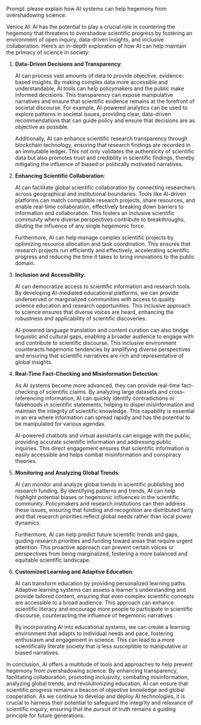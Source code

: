 Prompt: please explain how AI systems can help hegemony from overshadowing science.

Venice AI: AI has the potential to play a crucial role in countering the hegemony that threatens to overshadow scientific progress by fostering an environment of open inquiry, data-driven insights, and inclusive collaboration. Here’s an in-depth exploration of how AI can help maintain the primacy of science in society:

1. **Data-Driven Decisions and Transparency**:

   AI can process vast amounts of data to provide objective, evidence-based insights. By making complex data more accessible and understandable, AI tools can help policymakers and the public make informed decisions. This transparency can expose manipulative narratives and ensure that scientific evidence remains at the forefront of societal discourse. For example, AI-powered analytics can be used to explore patterns in societal issues, providing clear, data-driven recommendations that can guide policy and ensure that decisions are as objective as possible.

   Additionally, AI can enhance scientific research transparency through blockchain technology, ensuring that research findings are recorded in an immutable ledger. This not only validates the authenticity of scientific data but also promotes trust and credibility in scientific findings, thereby mitigating the influence of biased or politically motivated narratives.

2. **Enhancing Scientific Collaboration**:

   AI can facilitate global scientific collaboration by connecting researchers across geographical and institutional boundaries. Tools like AI-driven platforms can match compatible research projects, share resources, and enable real-time collaboration, effectively breaking down barriers to information and collaboration. This fosters an inclusive scientific community where diverse perspectives contribute to breakthroughs, diluting the influence of any single hegemonic force.

   Furthermore, AI can help manage complex scientific projects by optimizing resource allocation and task coordination. This ensures that research projects run efficiently and effectively, accelerating scientific progress and reducing the time it takes to bring innovations to the public domain.

3. **Inclusion and Accessibility**:

   AI can democratize access to scientific information and research tools. By developing AI-mediated educational platforms, we can provide underserved or marginalized communities with access to quality science education and research opportunities. This inclusive approach to science ensures that diverse voices are heard, enhancing the robustness and applicability of scientific discoveries.

   AI-powered language translation and content curation can also bridge linguistic and cultural gaps, enabling a broader audience to engage with and contribute to scientific discourse. This inclusive environment counteracts hegemonic tendencies by amplifying diverse perspectives and ensuring that scientific narratives are rich and representative of global insights.

4. **Real-Time Fact-Checking and Misinformation Detection**:

   As AI systems become more advanced, they can provide real-time fact-checking of scientific claims. By analyzing large datasets and cross-referencing information, AI can quickly identify contradictions or falsehoods in scientific statements, helping to dispel misinformation and maintain the integrity of scientific knowledge. This capability is essential in an era where information can spread rapidly and has the potential to be manipulated for various agendas.

   AI-powered chatbots and virtual assistants can engage with the public, providing accurate scientific information and addressing public inquiries. This direct engagement ensures that scientific information is easily accessible and helps combat misinformation and conspiracy theories.

5. **Monitoring and Analyzing Global Trends**:

   AI can monitor and analyze global trends in scientific publishing and research funding. By identifying patterns and trends, AI can help highlight potential biases or hegemonic influences in the scientific community. Policymakers and research institutions can then address these issues, ensuring that funding and recognition are distributed fairly and that research priorities reflect global needs rather than local power dynamics.

   Furthermore, AI can help predict future scientific trends and gaps, guiding research priorities and funding toward areas that require urgent attention. This proactive approach can prevent certain voices or perspectives from being marginalized, fostering a more balanced and equitable scientific landscape.

6. **Customized Learning and Adaptive Education**:

   AI can transform education by providing personalized learning paths. Adaptive learning systems can assess a learner's understanding and provide tailored content, ensuring that even complex scientific concepts are accessible to a broad audience. This approach can enhance scientific literacy and encourage more people to participate in scientific discourse, counteracting the influence of hegemonic narratives.

   By incorporating AI into educational systems, we can create a learning environment that adapts to individual needs and pace, fostering enthusiasm and engagement in science. This can lead to a more scientifically literate society that is less susceptible to manipulative or biased narratives.

In conclusion, AI offers a multitude of tools and approaches to help prevent hegemony from overshadowing science. By enhancing transparency, facilitating collaboration, promoting inclusivity, combating misinformation, analyzing global trends, and revolutionizing education, AI can ensure that scientific progress remains a beacon of objective knowledge and global cooperation. As we continue to develop and deploy AI technologies, it is crucial to harness their potential to safeguard the integrity and relevance of scientific inquiry, ensuring that the pursuit of truth remains a guiding principle for future generations.
